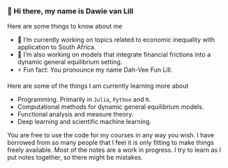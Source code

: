 ### 👋 Hi there, my name is Dawie van Lill 

Here are some things to know about me

- 🔭 I’m currently working on topics related to economic inequality with application to South Africa.
- 🔭 I’m also working on models that integrate financial frictions into a dynamic general equilibrium setting.
- ⚡ Fun fact: You pronounce my name Dah-Vee Fun Lill.

Here are some of the things I am currently learning more about

- Programming. Primarily in `Julia`, `Python` and `R`.
- Computational methods for dynamic general equilibrium models.
- Functional analysis and measure theory.
- Deep learning and scientific machine learning.

You are free to use the code for my courses in any way you wish. I have borrowed from so many people that I feel it is only fitting to make things freely available. Most of the notes are a work in progress. I try to learn as I put notes together, so there might be mistakes. 

<!--
**DawievLill/DawievLill** is a ✨ _special_ ✨ repository because its `README.md` (this file) appears on your GitHub profile.
